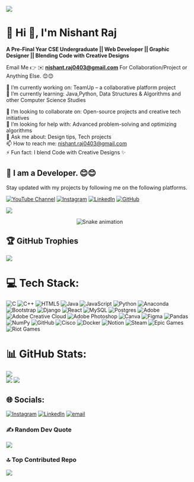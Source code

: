 <img src="images/svg/header_en.svg"></img>


# 💫 Hi 👋, I'm Nishant Raj
**A Pre-Final Year CSE Undergraduate || Web Developer || Graphic Designer || Blending Code with Creative Designs**

Email Me 👉 ✉️ **nishant.raj0403@gmail.com** For Collaboration/Project or Anything Else. 😊😊


🔭 I’m currently working on: TeamUp – a collaborative platform project  
🌱 I’m currently learning: Java,Python, Data Structures & Algorithms and other Computer Science Studies

👯 I’m looking to collaborate on: Open-source projects and creative tech initiatives  
🤔 I’m looking for help with: Advanced problem-solving and optimizing algorithms  
💬 Ask me about: Design tips, Tech projects  
📫 How to reach me: nishant.raj0403@gmail.com  
⚡ Fun fact: I blend Code with Creative Designs ✨

## 🔗 I am a Developer. 😊😊

Stay updated with my projects by following me on the following platforms.

[![YouTube Channel](https://img.shields.io/badge/YouTube-Nishant%20Raj-red?logo=youtube&logoColor=white)](https://www.youtube.com/@nishantraj8446) 
[![Instagram](https://img.shields.io/badge/Instagram-nishant.__.raj-pink?logo=instagram&logoColor=white)](https://www.instagram.com/nishant._.raj) 
[![LinkedIn](https://img.shields.io/badge/LinkedIn-Nishant%20Raj-blue?logo=linkedin&logoColor=white)](https://www.linkedin.com/in/nishant-raj2341018028) 
[![GitHub](https://img.shields.io/badge/GitHub-nishantraj04-black?logo=github&logoColor=white)](https://github.com/nishantraj04)

[![](https://visitcount.itsvg.in/api?id=nishantraj04&icon=1&color=4)](https://visitcount.itsvg.in)


<!-- Snake Game Repo View -->

<div align="center">
  <img src="https://profile-readme-generator.com/assets/snake.svg" alt="Snake animation" />
</div>


## 🏆 GitHub Trophies
![](https://github-profile-trophy.vercel.app/?username=nishantraj04&theme=radical&no-frame=false&no-bg=false&margin-w=4)


# 💻 Tech Stack:
![C](https://img.shields.io/badge/c-%2300599C.svg?style=for-the-badge&logo=c&logoColor=white) ![C++](https://img.shields.io/badge/c++-%2300599C.svg?style=for-the-badge&logo=c%2B%2B&logoColor=white) ![HTML5](https://img.shields.io/badge/html5-%23E34F26.svg?style=for-the-badge&logo=html5&logoColor=white) ![Java](https://img.shields.io/badge/java-%23ED8B00.svg?style=for-the-badge&logo=openjdk&logoColor=white) ![JavaScript](https://img.shields.io/badge/javascript-%23323330.svg?style=for-the-badge&logo=javascript&logoColor=%23F7DF1E) ![Python](https://img.shields.io/badge/python-3670A0?style=for-the-badge&logo=python&logoColor=ffdd54) ![Anaconda](https://img.shields.io/badge/Anaconda-%2344A833.svg?style=for-the-badge&logo=anaconda&logoColor=white) ![Bootstrap](https://img.shields.io/badge/bootstrap-%238511FA.svg?style=for-the-badge&logo=bootstrap&logoColor=white) ![Django](https://img.shields.io/badge/django-%23092E20.svg?style=for-the-badge&logo=django&logoColor=white) ![React](https://img.shields.io/badge/react-%2320232a.svg?style=for-the-badge&logo=react&logoColor=%2361DAFB) ![MySQL](https://img.shields.io/badge/mysql-4479A1.svg?style=for-the-badge&logo=mysql&logoColor=white) ![Postgres](https://img.shields.io/badge/postgres-%23316192.svg?style=for-the-badge&logo=postgresql&logoColor=white) ![Adobe](https://img.shields.io/badge/adobe-%23FF0000.svg?style=for-the-badge&logo=adobe&logoColor=white) ![Adobe Creative Cloud](https://img.shields.io/badge/Adobe%20Creative%20Cloud-DA1F26.svg?style=for-the-badge&logo=Adobe%20Creative%20Cloud&logoColor=white) ![Adobe Photoshop](https://img.shields.io/badge/adobe%20photoshop-%2331A8FF.svg?style=for-the-badge&logo=adobe%20photoshop&logoColor=white) ![Canva](https://img.shields.io/badge/Canva-%2300C4CC.svg?style=for-the-badge&logo=Canva&logoColor=white) ![Figma](https://img.shields.io/badge/figma-%23F24E1E.svg?style=for-the-badge&logo=figma&logoColor=white) ![Pandas](https://img.shields.io/badge/pandas-%23150458.svg?style=for-the-badge&logo=pandas&logoColor=white) ![NumPy](https://img.shields.io/badge/numpy-%23013243.svg?style=for-the-badge&logo=numpy&logoColor=white) ![GitHub](https://img.shields.io/badge/github-%23121011.svg?style=for-the-badge&logo=github&logoColor=white) ![Cisco](https://img.shields.io/badge/cisco-%23049fd9.svg?style=for-the-badge&logo=cisco&logoColor=black) ![Docker](https://img.shields.io/badge/docker-%230db7ed.svg?style=for-the-badge&logo=docker&logoColor=white) ![Notion](https://img.shields.io/badge/Notion-%23000000.svg?style=for-the-badge&logo=notion&logoColor=white) ![Steam](https://img.shields.io/badge/steam-%23000000.svg?style=for-the-badge&logo=steam&logoColor=white) ![Epic Games](https://img.shields.io/badge/epicgames-%23313131.svg?style=for-the-badge&logo=epicgames&logoColor=white) ![Riot Games](https://img.shields.io/badge/riotgames-D32936.svg?style=for-the-badge&logo=riotgames&logoColor=white)


# 📊 GitHub Stats:
![](https://github-readme-stats.vercel.app/api/top-langs/?username=nishantraj04&theme=dark&hide_border=false&include_all_commits=true&count_private=true&layout=compact)<br>
![](https://github-readme-stats.vercel.app/api?username=nishantraj04&theme=dark&hide_border=false&include_all_commits=true&count_private=true)
![](https://github-readme-streak-stats.herokuapp.com/?user=nishantraj04&theme=dark&hide_border=false)


## 🌐 Socials:
[![Instagram](https://img.shields.io/badge/Instagram-%23E4405F.svg?logo=Instagram&logoColor=white)](https://instagram.com/nishant._.raj) [![LinkedIn](https://img.shields.io/badge/LinkedIn-%230077B5.svg?logo=linkedin&logoColor=white)](https://linkedin.com/in/nishant-raj2341018028) [![email](https://img.shields.io/badge/Email-D14836?logo=gmail&logoColor=white)](mailto:nishant.raj0403@gmail.com) 

### ✍️ Random Dev Quote
![](https://quotes-github-readme.vercel.app/api?type=horizontal&theme=radical)


### 🔝 Top Contributed Repo
![](https://github-contributor-stats.vercel.app/api?username=nishantraj04&limit=5&theme=dark&combine_all_yearly_contributions=true)
